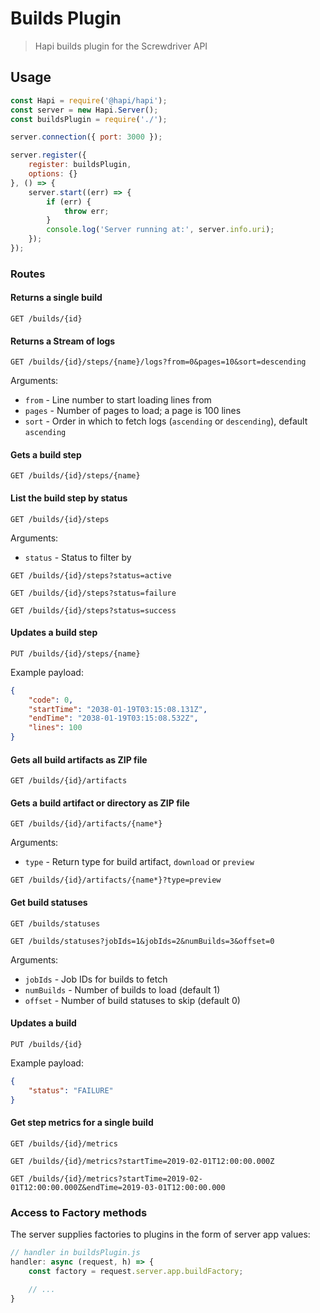 # Builds Plugin
> Hapi builds plugin for the Screwdriver API

## Usage
```javascript
const Hapi = require('@hapi/hapi');
const server = new Hapi.Server();
const buildsPlugin = require('./');

server.connection({ port: 3000 });

server.register({
    register: buildsPlugin,
    options: {}
}, () => {
    server.start((err) => {
        if (err) {
            throw err;
        }
        console.log('Server running at:', server.info.uri);
    });
});

```

### Routes

#### Returns a single build
`GET /builds/{id}`

#### Returns a Stream of logs
`GET /builds/{id}/steps/{name}/logs?from=0&pages=10&sort=descending`

Arguments:

* `from` - Line number to start loading lines from
* `pages` - Number of pages to load; a page is 100 lines
* `sort` - Order in which to fetch logs (`ascending` or `descending`), default `ascending`

#### Gets a build step
`GET /builds/{id}/steps/{name}`

#### List the build step by status
`GET /builds/{id}/steps`

Arguments:

* `status` - Status to filter by

`GET /builds/{id}/steps?status=active`

`GET /builds/{id}/steps?status=failure`

`GET /builds/{id}/steps?status=success`

#### Updates a build step
`PUT /builds/{id}/steps/{name}`

Example payload:
```json
{
    "code": 0,
    "startTime": "2038-01-19T03:15:08.131Z",
    "endTime": "2038-01-19T03:15:08.532Z",
    "lines": 100
}
```

#### Gets all build artifacts as ZIP file
`GET /builds/{id}/artifacts`

#### Gets a build artifact or directory as ZIP file
`GET /builds/{id}/artifacts/{name*}`

Arguments:

* `type` - Return type for build artifact, `download` or `preview`

`GET /builds/{id}/artifacts/{name*}?type=preview`

#### Get build statuses
`GET /builds/statuses`

`GET /builds/statuses?jobIds=1&jobIds=2&numBuilds=3&offset=0`

Arguments:

* `jobIds` - Job IDs for builds to fetch
* `numBuilds` - Number of builds to load (default 1)
* `offset` - Number of build statuses to skip (default 0)

#### Updates a build
`PUT /builds/{id}`

Example payload:
```json
{
    "status": "FAILURE"
}
```

#### Get step metrics for a single build
`GET /builds/{id}/metrics`

`GET /builds/{id}/metrics?startTime=2019-02-01T12:00:00.000Z`

`GET /builds/{id}/metrics?startTime=2019-02-01T12:00:00.000Z&endTime=2019-03-01T12:00:00.000`

### Access to Factory methods
The server supplies factories to plugins in the form of server app values:

```js
// handler in buildsPlugin.js
handler: async (request, h) => {
    const factory = request.server.app.buildFactory;

    // ...
}
```

